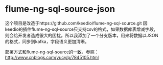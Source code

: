 # flume-ng-sql-source-json
这个项目是改造于https://github.com/keedio/flume-ng-sql-source.git
因keedio的插件flume-ng-sql-source只支持csv的格式，如果数据库表增减字段，则会给开发者造成很大的困扰。所以我添加了一个分支版本，用来将数据以JSON的格式，同步到kafka，字段语义更加清晰。

部署方式和flume-ng-sql-source的一致，参照：http://www.cnblogs.com/yucy/p/7845105.html
